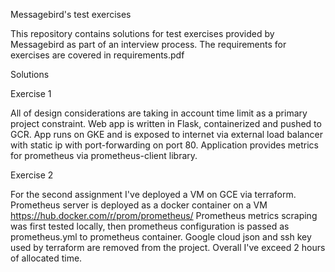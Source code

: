 Messagebird's test exercises

This repository contains solutions for test exercises provided by Messagebird as part of an interview process. The requirements for
exercises are covered in requirements.pdf

Solutions

Exercise 1

All of design considerations are taking in account time limit as a primary project constraint.
Web app is written in Flask, containerized and pushed to GCR.
App runs on GKE and is exposed to internet via external load balancer with static ip with port-forwarding on port 80.
Application provides metrics for prometheus via prometheus-client library.



Exercise 2

For the second assignment I've deployed a VM on GCE via terraform.
Prometheus server is deployed as a docker container on a VM https://hub.docker.com/r/prom/prometheus/
Prometheus metrics scraping was first tested locally, then prometheus configuration is passed as
prometheus.yml to prometheus container. Google cloud json and ssh key used by terraform are removed from the project.
Overall I've exceed 2 hours of allocated time.

